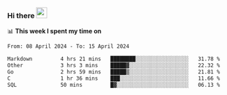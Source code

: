 ### Hi there <a href="https://www.gautamkrishnar.com/"><img src="https://media.giphy.com/media/hvRJCLFzcasrR4ia7z/giphy.gif" width="25px"></a>

📊 **This week I spent my time on**

<!--START_SECTION:waka-->

```txt
From: 08 April 2024 - To: 15 April 2024

Markdown         4 hrs 21 mins   ████████░░░░░░░░░░░░░░░░░   31.78 %
Other            3 hrs 3 mins    █████▓░░░░░░░░░░░░░░░░░░░   22.32 %
Go               2 hrs 59 mins   █████▒░░░░░░░░░░░░░░░░░░░   21.81 %
C                1 hr 36 mins    ███░░░░░░░░░░░░░░░░░░░░░░   11.66 %
SQL              50 mins         █▓░░░░░░░░░░░░░░░░░░░░░░░   06.13 %
```

<!--END_SECTION:waka-->

